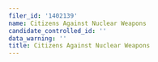 ```yaml
---
filer_id: '1402139'
name: Citizens Against Nuclear Weapons
candidate_controlled_id: ''
data_warning: ''
title: Citizens Against Nuclear Weapons
---
```

